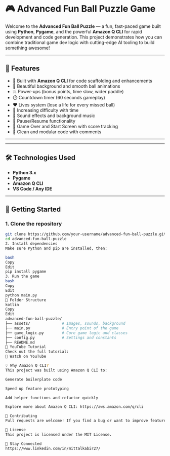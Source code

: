 # 🎮 Advanced Fun Ball Puzzle Game

Welcome to the **Advanced Fun Ball Puzzle** — a fun, fast-paced game built using **Python**, **Pygame**, and the powerful **Amazon Q CLI** for rapid development and code generation. This project demonstrates how you can combine traditional game dev logic with cutting-edge AI tooling to build something awesome!



---

## 🚀 Features

- 🧠 Built with **Amazon Q CLI** for code scaffolding and enhancements  
- 🎨 Beautiful background and smooth ball animations  
- 💥 Power-ups (bonus points, time slow, wider paddle)  
- ⏱️ Countdown timer (60 seconds gameplay)  
- ❤️ Lives system (lose a life for every missed ball)  
- 🧩 Increasing difficulty with time  
- 🎵 Sound effects and background music  
- 🔘 Pause/Resume functionality  
- 🏁 Game Over and Start Screen with score tracking  
- 📜 Clean and modular code with comments

---


---

## 🛠️ Technologies Used

- **Python 3.x**  
- **Pygame**  
- **Amazon Q CLI**  
- **VS Code / Any IDE**

---

## 🔧 Getting Started

### 1. Clone the repository
```bash
git clone https://github.com/your-username/advanced-fun-ball-puzzle.git
cd advanced-fun-ball-puzzle
2. Install dependencies
Make sure Python and pip are installed, then:

bash
Copy
Edit
pip install pygame
3. Run the game
bash
Copy
Edit
python main.py
📁 Folder Structure
kotlin
Copy
Edit
advanced-fun-ball-puzzle/
├── assets/              # Images, sounds, background
├── main.py              # Entry point of the game
├── game_logic.py        # Core game logic and classes
├── config.py            # Settings and constants
├── README.md
🎥 YouTube Tutorial
Check out the full tutorial:
🔗 Watch on YouTube

💡 Why Amazon Q CLI?
This project was built using Amazon Q CLI to:

Generate boilerplate code

Speed up feature prototyping

Add helper functions and refactor quickly

Explore more about Amazon Q CLI: https://aws.amazon.com/q/cli

🙌 Contributing
Pull requests are welcome! If you find a bug or want to improve features, feel free to fork and submit a PR.

📃 License
This project is licensed under the MIT License.

📣 Stay Connected
https://www.linkedin.com/in/mittalkabir27/
